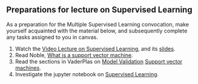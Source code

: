 ## Preparations for lecture on Supervised Learning

As a preparation for the Multiple Supervised Learning convocation, make yourself acquainted with the material below, and subsequently complete any tasks assigned to you in canvas.

1. Watch the [Video Lecture on Supervised Learning](https://youtu.be/LJVg_hSa5tU), and its [slides](slides/SupervisedML.pdf).
2. Read Noble, [What is a support vector machine](https://www.nature.com/articles/nbt1206-1565).
3. Read the sections in VaderPlas on [Model Validation](https://jakevdp.github.io/PythonDataScienceHandbook/05.03-hyperparameters-and-model-validation.html) [Support vector machines](https://jakevdp.github.io/PythonDataScienceHandbook/05.07-support-vector-machines.html).
4. Investigate the jupyter notebook on [Supervised Learning](../nb/supervised/).  
